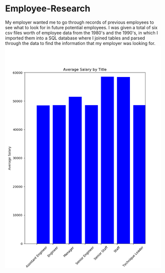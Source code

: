 # Employee-Research
My employer wanted me to go through records of previous employees to see what to look for in future potential employees. I was given a total of six csv files worth of employee data from the 1980's and the 1990's, in which I imported them into a SQL database where I joined tables and parsed through the data to find the information that my employer was looking for.
![Alt Text](Images/Average_Salary.png)
